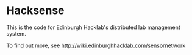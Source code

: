 Hacksense
=========

This is the code for Edinburgh Hacklab's distributed lab management system.

To find out more, see http://wiki.edinburghhacklab.com/sensornetwork
